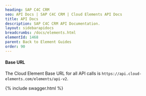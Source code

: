 ```yaml
---
heading: SAP C4C CRM
seo: API Docs | SAP C4C CRM | Cloud Elements API Docs
title: API Docs
description: SAP C4C CRM API Documentation.
layout: sidebarapidocs
breadcrumbs: /docs/elements.html
elementId: 1468
parent: Back to Element Guides
order: 90
---
```

#### Base URL

The Cloud Element Base URL for all API calls is `https://api.cloud-elements.com/elements/api-v2`.

{% include swagger.html %}
